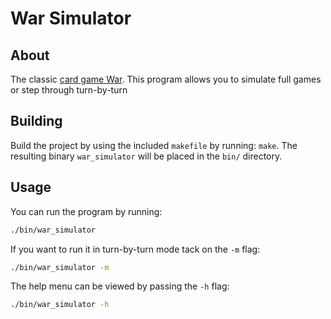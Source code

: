 # War Simulator

## About
The classic [card game War](https://en.wikipedia.org/wiki/War_(card_game)).
This program allows you to simulate full games or step through turn-by-turn

## Building
Build the project by using the included `makefile` by running: `make`. The
resulting binary `war_simulator` will be placed in the `bin/` directory.

## Usage
You can run the program by running:
```bash
./bin/war_simulator
```

If you want to run it in turn-by-turn mode tack on the `-m` flag:
```bash
./bin/war_simulator -m
```

The help menu can be viewed by passing the `-h` flag:
```bash
./bin/war_simulator -h
```

